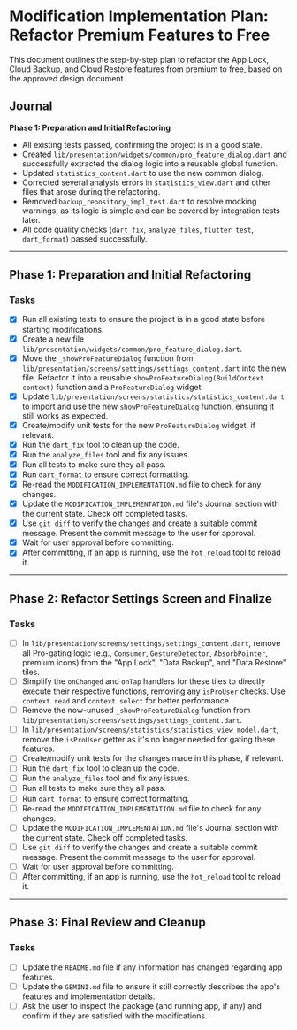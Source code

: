 # Modification Implementation Plan: Refactor Premium Features to Free

This document outlines the step-by-step plan to refactor the App Lock, Cloud Backup, and Cloud Restore features from premium to free, based on the approved design document.

## Journal

**Phase 1: Preparation and Initial Refactoring**

- All existing tests passed, confirming the project is in a good state.
- Created `lib/presentation/widgets/common/pro_feature_dialog.dart` and successfully extracted the dialog logic into a reusable global function.
- Updated `statistics_content.dart` to use the new common dialog.
- Corrected several analysis errors in `statistics_view.dart` and other files that arose during the refactoring.
- Removed `backup_repository_impl_test.dart` to resolve mocking warnings, as its logic is simple and can be covered by integration tests later.
- All code quality checks (`dart_fix`, `analyze_files`, `flutter test`, `dart_format`) passed successfully.

---

## Phase 1: Preparation and Initial Refactoring

### Tasks

- [x] Run all existing tests to ensure the project is in a good state before starting modifications.
- [x] Create a new file `lib/presentation/widgets/common/pro_feature_dialog.dart`.
- [x] Move the `_showProFeatureDialog` function from `lib/presentation/screens/settings/settings_content.dart` into the new file. Refactor it into a reusable `showProFeatureDialog(BuildContext context)` function and a `ProFeatureDialog` widget.
- [x] Update `lib/presentation/screens/statistics/statistics_content.dart` to import and use the new `showProFeatureDialog` function, ensuring it still works as expected.
- [x] Create/modify unit tests for the new `ProFeatureDialog` widget, if relevant.
- [x] Run the `dart_fix` tool to clean up the code.
- [x] Run the `analyze_files` tool and fix any issues.
- [x] Run all tests to make sure they all pass.
- [x] Run `dart_format` to ensure correct formatting.
- [x] Re-read the `MODIFICATION_IMPLEMENTATION.md` file to check for any changes.
- [x] Update the `MODIFICATION_IMPLEMENTATION.md` file's Journal section with the current state. Check off completed tasks.
- [x] Use `git diff` to verify the changes and create a suitable commit message. Present the commit message to the user for approval.
- [x] Wait for user approval before committing.
- [x] After committing, if an app is running, use the `hot_reload` tool to reload it.

---

## Phase 2: Refactor Settings Screen and Finalize

### Tasks

- [ ] In `lib/presentation/screens/settings/settings_content.dart`, remove all Pro-gating logic (e.g., `Consumer`, `GestureDetector`, `AbsorbPointer`, premium icons) from the "App Lock", "Data Backup", and "Data Restore" tiles.
- [ ] Simplify the `onChanged` and `onTap` handlers for these tiles to directly execute their respective functions, removing any `isProUser` checks. Use `context.read` and `context.select` for better performance.
- [ ] Remove the now-unused `_showProFeatureDialog` function from `lib/presentation/screens/settings/settings_content.dart`.
- [ ] In `lib/presentation/screens/statistics/statistics_view_model.dart`, remove the `isProUser` getter as it's no longer needed for gating these features.
- [ ] Create/modify unit tests for the changes made in this phase, if relevant.
- [ ] Run the `dart_fix` tool to clean up the code.
- [ ] Run the `analyze_files` tool and fix any issues.
- [ ] Run all tests to make sure they all pass.
- [ ] Run `dart_format` to ensure correct formatting.
- [ ] Re-read the `MODIFICATION_IMPLEMENTATION.md` file to check for any changes.
- [ ] Update the `MODIFICATION_IMPLEMENTATION.md` file's Journal section with the current state. Check off completed tasks.
- [ ] Use `git diff` to verify the changes and create a suitable commit message. Present the commit message to the user for approval.
- [ ] Wait for user approval before committing.
- [ ] After committing, if an app is running, use the `hot_reload` tool to reload it.

---

## Phase 3: Final Review and Cleanup

### Tasks

- [ ] Update the `README.md` file if any information has changed regarding app features.
- [ ] Update the `GEMINI.md` file to ensure it still correctly describes the app's features and implementation details.
- [ ] Ask the user to inspect the package (and running app, if any) and confirm if they are satisfied with the modifications.
